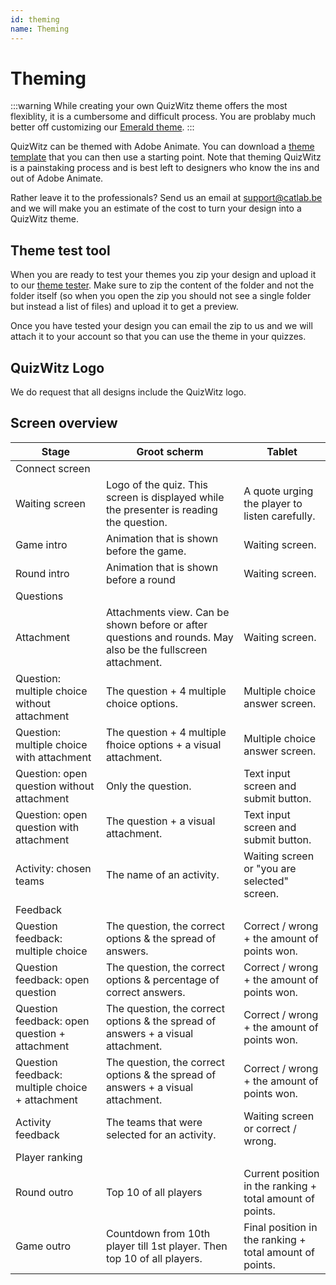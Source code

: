 ```yaml
---
id: theming
name: Theming
---
```


# Theming
:::warning
While creating your own QuizWitz theme offers the most flexiblity, it is a cumbersome and difficult process. You are
problaby much better off customizing our [Emerald theme](/docs/advanced/emerald-theme).
:::

QuizWitz can be themed with Adobe Animate. You can download a [theme template](https://themes.quizwitz.com/empty/quizwitz-empty-theme.zip) 
that you can then use a starting point. Note that theming QuizWitz is a painstaking process and is best left to designers 
who know the ins and out of Adobe Animate.

Rather leave it to the professionals? Send us an email at [support@catlab.be](mailto:support@catlab.be) and we will 
make you an estimate of the cost to turn your design into a QuizWitz theme.

## Theme test tool
When you are ready to test your themes you zip your design and upload it to our [theme tester](https://themes.quizwitz.com/). 
Make sure to zip the content of the folder and not the folder itself (so when you open the zip you should not see a 
single folder but instead a list of files) and upload it to get a preview.

Once you have tested your design you can email the zip to us and we will attach it to your account so that you can use 
the theme in your quizzes.

## QuizWitz Logo
We do request that all designs include the QuizWitz logo.

## Screen overview
| Stage                                           | Groot scherm                                                                                                | Tablet                                                    |
|-------------------------------------------------|-------------------------------------------------------------------------------------------------------------|-----------------------------------------------------------|
| Connect screen                                  |
| Waiting screen                                  | Logo of the quiz. This screen is displayed while the presenter is reading the question.                     | A quote urging the player to listen carefully.            |
| Game intro                                      | Animation that is shown before the game.                                                                    | Waiting screen.                                           |
| Round intro                                     | Animation that is shown before a round                                                                      | Waiting screen.                                           |
| Questions                                       |
| Attachment                                      | Attachments view. Can be shown before or after questions and rounds. May also be the fullscreen attachment. | Waiting screen.                                           |
| Question: multiple choice without attachment    | The question + 4 multiple choice options.                                                                   | Multiple choice answer screen.                            |
| Question: multiple choice with attachment       | The question + 4 multiple fhoice options + a visual attachment.                                             | Multiple choice answer screen.                            |
| Question: open question without attachment      | Only the question.                                                                                          | Text input screen and submit button.                      |
| Question: open question with attachment         | The question + a visual attachment.                                                                         | Text input screen and submit button.                      |
| Activity: chosen teams                          | The name of an activity.                                                                                    | Waiting screen or "you are selected" screen.              |
| Feedback                                        |
| Question feedback: multiple choice              | The question, the correct options & the spread of answers.                                                  | Correct / wrong + the amount of points won.               |
| Question feedback: open question                | The question, the correct options & percentage of correct answers.                                          | Correct / wrong + the amount of points won.               |
| Question feedback: open question + attachment   | The question, the correct options & the spread of answers + a visual attachment.                            | Correct / wrong + the amount of points won.               |
| Question feedback: multiple choice + attachment | The question, the correct options & the spread of answers + a visual attachment.                            | Correct / wrong + the amount of points won.               |
| Activity feedback                               | The teams that were selected for an activity.                                                               | Waiting screen or correct / wrong.                        |
| Player ranking                                  |
| Round outro                                     | Top 10 of all players                                                                                       | Current position in the ranking + total amount of points. |
| Game outro                                      | Countdown from 10th player till 1st player. Then top 10 of all players.                                     | Final position in the ranking + total amount of points.   |
